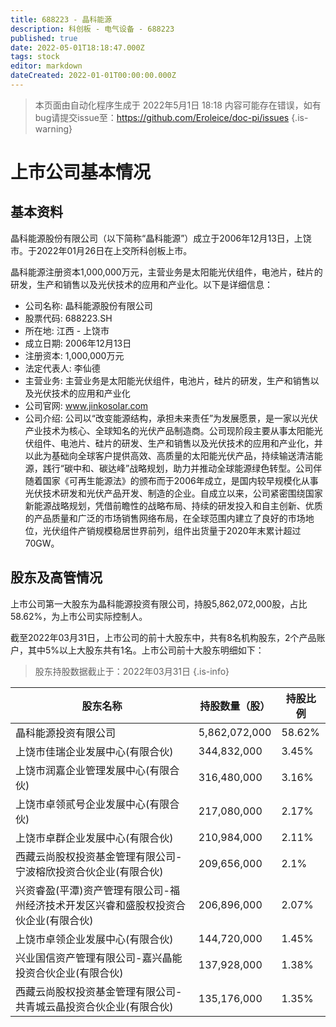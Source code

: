 ```yaml
---
title: 688223 - 晶科能源
description: 科创板 - 电气设备 - 688223
published: true
date: 2022-05-01T18:18:47.000Z
tags: stock
editor: markdown
dateCreated: 2022-01-01T00:00:00.000Z
---
```


> 本页面由自动化程序生成于 2022年5月1日 18:18
> 内容可能存在错误，如有bug请提交issue至：https://github.com/Eroleice/doc-pi/issues
{.is-warning}

# 上市公司基本情况

## 基本资料

晶科能源股份有限公司（以下简称“晶科能源”）成立于2006年12月13日，上饶市。于2022年01月26日在上交所科创板上市。

晶科能源注册资本1,000,000万元，主营业务是太阳能光伏组件，电池片，硅片的研发，生产和销售以及光伏技术的应用和产业化。以下是详细信息：

- 公司名称: 晶科能源股份有限公司
- 股票代码: 688223.SH
- 所在地: 江西 - 上饶市
- 成立日期: 2006年12月13日
- 注册资本: 1,000,000万元
- 法定代表人: 李仙德
- 主营业务: 主营业务是太阳能光伏组件，电池片，硅片的研发，生产和销售以及光伏技术的应用和产业化
- 公司官网: www.jinkosolar.com
- 公司介绍: 公司以“改变能源结构，承担未来责任”为发展愿景，是一家以光伏产业技术为核心、全球知名的光伏产品制造商。公司现阶段主要从事太阳能光伏组件、电池片、硅片的研发、生产和销售以及光伏技术的应用和产业化，并以此为基础向全球客户提供高效、高质量的太阳能光伏产品，持续输送清洁能源，践行“碳中和、碳达峰”战略规划，助力并推动全球能源绿色转型。公司伴随着国家《可再生能源法》的颁布而于2006年成立，是国内较早规模化从事光伏技术研发和光伏产品开发、制造的企业。自成立以来，公司紧密围绕国家新能源战略规划，凭借前瞻性的战略布局、持续的研发投入和自主创新、优质的产品质量和广泛的市场销售网络布局，在全球范围内建立了良好的市场地位，光伏组件产销规模稳居世界前列，组件出货量于2020年末累计超过70GW。


## 股东及高管情况

上市公司第一大股东为晶科能源投资有限公司，持股5,862,072,000股，占比58.62%，为上市公司实际控制人。

截至2022年03月31日，上市公司的前十大股东中，共有8名机构股东，2个产品账户，其中5%以上大股东共有1名。上市公司前十大股东明细如下：

> 股东持股数据截止于：2022年03月31日
{.is-info}

| 股东名称 | 持股数量（股） | 持股比例 |
| --- | --- | --- |
| 晶科能源投资有限公司 | 5,862,072,000 | 58.62% |
| 上饶市佳瑞企业发展中心(有限合伙) | 344,832,000 | 3.45% |
| 上饶市润嘉企业管理发展中心(有限合伙) | 316,480,000 | 3.16% |
| 上饶市卓领贰号企业发展中心(有限合伙) | 217,080,000 | 2.17% |
| 上饶市卓群企业发展中心(有限合伙) | 210,984,000 | 2.11% |
| 西藏云尚股权投资基金管理有限公司-宁波榕欣投资合伙企业(有限合伙) | 209,656,000 | 2.1% |
| 兴资睿盈(平潭)资产管理有限公司-福州经济技术开发区兴睿和盛股权投资合伙企业(有限合伙) | 206,896,000 | 2.07% |
| 上饶市卓领企业发展中心(有限合伙) | 144,720,000 | 1.45% |
| 兴业国信资产管理有限公司-嘉兴晶能投资合伙企业(有限合伙) | 137,928,000 | 1.38% |
| 西藏云尚股权投资基金管理有限公司-共青城云晶投资合伙企业(有限合伙) | 135,176,000 | 1.35% |




